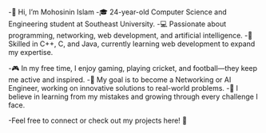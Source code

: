 -👋 Hi, I’m Mohosinin Islam
-🎓 24-year-old Computer Science and Engineering student at Southeast University.
-💻 Passionate about programming, networking, web development, and artificial intelligence.
-🚀 Skilled in C++, C, and Java, currently learning web development to expand my expertise.

-🎮 In my free time, I enjoy gaming, playing cricket, and football—they keep me active and inspired.
-🎯 My goal is to become a Networking or AI Engineer, working on innovative solutions to real-world problems.
-🌱 I believe in learning from my mistakes and growing through every challenge I face.

-Feel free to connect or check out my projects here! 🚀
<!---
Mohosinin/Mohosinin is a ✨ special ✨ repository because its `README.md` (this file) appears on your GitHub profile.
You can click the Preview link to take a look at your changes.
--->
